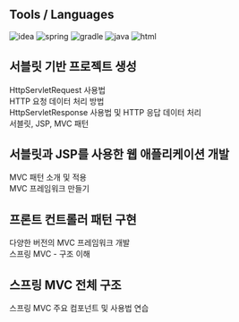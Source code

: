 ## Tools / Languages

![idea](https://skillicons.dev/icons?i=idea)
![spring](https://skillicons.dev/icons?i=spring)
![gradle](https://skillicons.dev/icons?i=gradle)
![java](https://skillicons.dev/icons?i=java)
![html](https://skillicons.dev/icons?i=html)

## 서블릿 기반 프로젝트 생성
HttpServletRequest 사용법<br>
HTTP 요청 데이터 처리 방법<br>
HttpServletResponse 사용법 및 HTTP 응답 데이터 처리<br>
서블릿, JSP, MVC 패턴<br>

## 서블릿과 JSP를 사용한 웹 애플리케이션 개발
MVC 패턴 소개 및 적용<br>
MVC 프레임워크 만들기<br>

## 프론트 컨트롤러 패턴 구현
다양한 버전의 MVC 프레임워크 개발<br>
스프링 MVC - 구조 이해<br>

## 스프링 MVC 전체 구조
스프링 MVC 주요 컴포넌트 및 사용법 연습<br>
